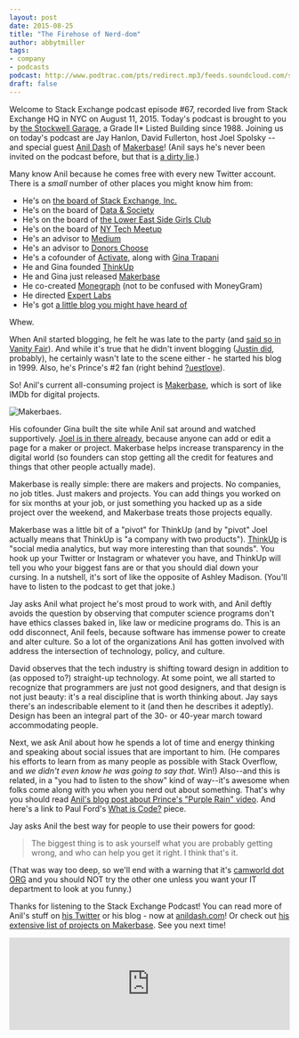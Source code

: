 ```yaml
---
layout: post
date: 2015-08-25
title: "The Firehose of Nerd-dom"
author: abbytmiller
tags:
- company
- podcasts
podcast: http://www.podtrac.com/pts/redirect.mp3/feeds.soundcloud.com/stream/220469343-stack-exchange-stack-exchange-podcast-episode-67-the-firehose-of-nerd-dom.mp3
draft: false
---
```


Welcome to Stack Exchange podcast episode #67, recorded live from Stack Exchange HQ in NYC on August 11, 2015. Today's podcast is brought to you by [the Stockwell Garage](https://en.wikipedia.org/wiki/Stockwell_Garage), a Grade II* Listed Building since 1988. Joining us on today's podcast are Jay Hanlon, David Fullerton, host Joel Spolsky -- and special guest [Anil Dash](http://twitter.com/anildash) of [Makerbase](https://makerba.se)! (Anil says he's never been invited on the podcast before, but that is [a dirty lie](http://chat.stackexchange.com/transcript/message/23367254#23367254).)

Many know Anil because he comes free with every new Twitter account. There is a *small* number of other places you might know him from:

* He's on [the board of Stack Exchange, Inc.](http://stackexchange.com/about/management)
* He's on the board of [Data & Society](http://www.datasociety.net)
* He's on the board of [the Lower East Side Girls Club](http://www.girlsclub.org)
* He's on the board of [NY Tech Meetup](https://nytm.org)
* He's an advisor to [Medium](https://medium.com)
* He's an advisor to [Donors Choose](http://www.donorschoose.org)
* He's a cofounder of [Activate](http://activate.com), along with [Gina Trapani](https://twitter.com/ginatrapani) 
* He and Gina founded [ThinkUp](https://www.thinkup.com)
* He and Gina just released [Makerbase](https://makerba.se)
* He co-created [Monegraph](http://monegraph.com) (not to be confused with MoneyGram)
* He directed [Expert Labs](https://en.wikipedia.org/wiki/Expert_Labs)
* He's got [a little blog you might have heard of](http://anildash.com)

Whew.

When Anil started blogging, he felt he was late to the party (and [said so in Vanity Fair](http://www.vanityfair.com/news/daily-news/2014/11/twitter-anil-dash)).  And while it's true that he didn't invent blogging ([Justin did](http://links.net), probably), he certainly wasn't late to the scene either - he started his blog in 1999. Also, he's Prince's #2 fan (right behind [?uestlove](https://en.wikipedia.org/wiki/Questlove)).

So! Anil's current all-consuming project is [Makerbase](https://makerba.se), which is sort of like IMDb for digital projects. 

![Makerbaes.](http://i.stack.imgur.com/zgZF5.jpg)

His cofounder Gina built the site while Anil sat around and watched supportively. [Joel is in there already](https://makerba.se/m/629vqi/spolsky), because anyone can add or edit a page for a maker or project. Makerbase helps increase transparency in the digital world (so founders can stop getting all the credit for features and things that other people actually made).

Makerbase is really simple: there are makers and projects. No companies, no job titles. Just makers and projects. You can add things you worked on for six months at your job, or just something you hacked up as a side project over the weekend, and Makerbase treats those projects equally.

Makerbase was a little bit of a "pivot" for ThinkUp (and by "pivot" Joel actually means that ThinkUp is "a company with two products"). [ThinkUp](https://www.thinkup.com/join/) is "social media analytics, but way more interesting than that sounds". You hook up your Twitter or Instagram or whatever you have, and ThinkUp will tell you who your biggest fans are or that you should dial down your cursing. In a nutshell, it's sort of like the opposite of Ashley Madison. (You'll have to listen to the podcast to get that joke.)

Jay asks Anil what project he's most proud to work with, and Anil deftly avoids the question by observing that computer science programs don't have ethics classes baked in, like law or medicine programs do. This is an odd disconnect, Anil feels, because software has immense power to create and alter culture. So a lot of the organizations Anil has gotten involved with address the intersection of technology, policy, and culture.

David observes that the tech industry is shifting toward design in addition to (as opposed to?) straight-up technology. At some point, we all started to recognize that programmers are just not good designers, and that design is not just beauty: it's a real discipline that is worth thinking about. Jay says there's an indescribable element to it (and then he describes it adeptly). Design has been an integral part of the 30- or 40-year march toward accommodating people.

Next, we ask Anil about how he spends a lot of time and energy thinking and speaking about social issues that are important to him. (He compares his efforts to learn from as many people as possible with Stack Overflow, and *we didn't even know he was going to say that*. Win!) Also--and this is related, in a "you had to listen to the show" kind of way--it's awesome when folks come along with you when you nerd out about something. That's why you should read [Anil's blog post about Prince's "Purple Rain" video](http://anildash.com/2014/07/i-know-times-are-changing.html). And here's a link to Paul Ford's [What is Code?](http://www.bloomberg.com/graphics/2015-paul-ford-what-is-code/) piece.

Jay asks Anil the best way for people to use their powers for good: 

> The biggest thing is to ask yourself what you are probably getting wrong, and who can help you get it right. I think that's it.

(That was way too deep, so we'll end with a warning that it's [camworld dot ORG](http://camworld.org) and you should NOT try the other one unless you want your IT department to look at you funny.)

Thanks for listening to the Stack Exchange Podcast! You can read more of Anil's stuff on [his Twitter](http://twitter.com/anildash) or his blog - now at [anildash.com](http://anildash.com)! Or check out [his extensive list of projects on Makerbase](https://makerba.se/m/psw2ud/anildash). See you next time!

<iframe width="100%" height="166" scrolling="no" frameborder="no" src="https://w.soundcloud.com/player/?url=https%3A//api.soundcloud.com/tracks/220469343&amp;color=ff5500&amp;auto_play=false&amp;hide_related=false&amp;show_comments=true&amp;show_user=true&amp;show_reposts=false"></iframe>